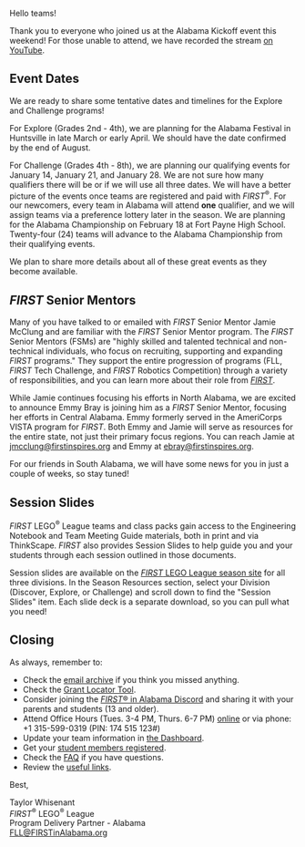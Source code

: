 Hello teams!

Thank you to everyone who joined us at the Alabama Kickoff event this weekend! For those unable to attend, we have recorded the stream [on YouTube](https://www.youtube.com/watch?v=3FrWVdpDeHc).


## Event Dates

We are ready to share some tentative dates and timelines for the Explore and Challenge programs!

For Explore (Grades 2nd - 4th), we are planning for the Alabama Festival in Huntsville in late March or early April. We should have the date confirmed by the end of August.

For Challenge (Grades 4th - 8th), we are planning our qualifying events for January 14, January 21, and January 28. We are not sure how many qualifiers there will be or if we will use all three dates. We will have a better picture of the events once teams are registered and paid with *FIRST*<sup>&reg;</sup>. For our newcomers, every team in Alabama will attend **one** qualifier, and we will assign teams via a preference lottery later in the season. We are planning for the Alabama Championship on February 18 at Fort Payne High School. Twenty-four (24) teams will advance to the Alabama Championship from their qualifying events.

We plan to share more details about all of these great events as they become available.


## *FIRST* Senior Mentors

Many of you have talked to or emailed with *FIRST* Senior Mentor Jamie McClung and are familiar with the *FIRST* Senior Mentor program. The *FIRST* Senior Mentors (FSMs) are "highly skilled and talented technical and non-technical individuals, who focus on recruiting, supporting and expanding *FIRST* programs." They support the entire progression of programs (FLL, *FIRST* Tech Challenge, and *FIRST* Robotics Competition) through a variety of responsibilities, and you can learn more about their role from [*FIRST*](https://www.firstinspires.org/ways-to-help/volunteer/senior-mentors).

While Jamie continues focusing his efforts in North Alabama, we are excited to announce Emmy Bray is joining him as a *FIRST* Senior Mentor, focusing her efforts in Central Alabama. Emmy formerly served in the AmeriCorps VISTA program for *FIRST*. Both Emmy and Jamie will serve as resources for the entire state, not just their primary focus regions. You can reach Jamie at [jmcclung@firstinspires.org](mailto:jmcclung@firstinspires.org) and Emmy at [ebray@firstinspires.org](mailto:ebray@firstinspires.org).

For our friends in South Alabama, we will have some news for you in just a couple of weeks, so stay tuned!


## Session Slides

*FIRST* LEGO<sup>&reg;</sup> League teams and class packs gain access to the Engineering Notebook and Team Meeting Guide materials, both in print and via ThinkScape. *FIRST* also provides Session Slides to help guide you and your students through each session outlined in those documents.

Session slides are available on the [*FIRST* LEGO League season site](https://www.firstlegoleague.org/season) for all three divisions. In the Season Resources section, select your Division (Discover, Explore, or Challenge) and scroll down to find the "Session Slides" item. Each slide deck is a separate download, so you can pull what you need!


## Closing

As always, remember to:
- Check the [email archive](https://github.com/drewwhis/alabama-first-lego-league/tree/main/2022-2023/email-blasts) if you think you missed anything.
- Check the [Grant Locator Tool](https://www.firstinspires.org/robotics/team-grants).
- Consider joining the [*FIRST*&reg; in Alabama Discord](http://discord.gg/XfurbWERQ8) and sharing it with your parents and students (13 and older).
- Attend Office Hours (Tues. 3-4 PM, Thurs. 6-7 PM) [online](https://meet.google.com/mso-yhrn-brp) or via phone: +1 315-599-0319 (PIN: 174 515 123#)
- Update your team information in [the Dashboard](https://my.firstinspires.org/Dashboard/).
- Get your [student members registered](https://www.firstinspires.org/resource-library/youth-registration-system).
- Check the [FAQ](https://github.com/drewwhis/alabama-first-lego-league/wiki/Frequently-Asked-Questions) if you have questions.
- Review the [useful links](https://github.com/drewwhis/alabama-first-lego-league/wiki/Useful-Links).


Best,
<p>
  Taylor Whisenant<br />
  <i>FIRST</i><sup>&reg;</sup> LEGO<sup>&reg;</sup> League<br />
  Program Delivery Partner - Alabama<br >
  <a href="mailto:fll@firstinalabama.org">FLL@FIRSTinAlabama.org</a>
</p>